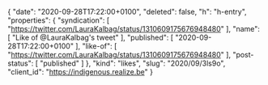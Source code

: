 {
  "date": "2020-09-28T17:22:00+0100",
  "deleted": false,
  "h": "h-entry",
  "properties": {
    "syndication": [
      "https://twitter.com/LauraKalbag/status/1310609175676948480"
    ],
    "name": [
      "Like of @LauraKalbag's tweet"
    ],
    "published": [
      "2020-09-28T17:22:00+0100"
    ],
    "like-of": [
      "https://twitter.com/LauraKalbag/status/1310609175676948480"
    ],
    "post-status": [
      "published"
    ]
  },
  "kind": "likes",
  "slug": "2020/09/3ls9o",
  "client_id": "https://indigenous.realize.be"
}
